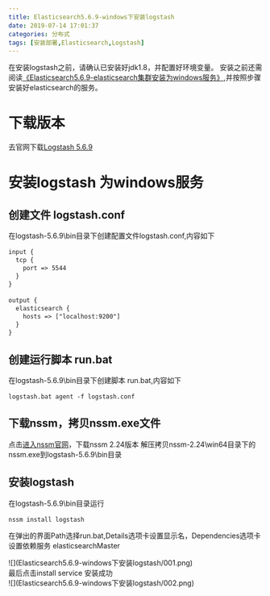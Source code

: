 ```yaml
---
title: Elasticsearch5.6.9-windows下安装logstash
date: 2019-07-14 17:01:37
categories: 分布式
tags: [安装部署,Elasticsearch,Logstash]
---
```


在安装logstash之前，请确认已安装好jdk1.8，并配置好环境变量。
安装之前还需阅读[《Elasticsearch5.6.9-elasticsearch集群安装为windows服务》](https://javahikers.github.io/2019/07/14/Elasticsearch5.6.9-elasticsearch%E9%9B%86%E7%BE%A4%E5%AE%89%E8%A3%85%E4%B8%BAwindows%E6%9C%8D%E5%8A%A1/),并按照步骤安装好elasticsearch的服务。

# 下载版本
去官网下载[Logstash 5.6.9](https://www.elastic.co/cn/downloads/past-releases/logstash-5-6-9)

# 安装logstash 为windows服务
## 创建文件 logstash.conf 
在logstash-5.6.9\bin目录下创建配置文件logstash.conf,内容如下

    input {
      tcp {
        port => 5544
      }
    }
     
    output {
      elasticsearch {
        hosts => ["localhost:9200"]
      }
    }

## 创建运行脚本 run.bat
在logstash-5.6.9\bin目录下创建脚本 run.bat,内容如下

    logstash.bat agent -f logstash.conf

## 下载nssm，拷贝nssm.exe文件
点击[进入nssm官网](https://nssm.cc/download)，下载nssm 2.24版本
解压拷贝nssm-2.24\win64目录下的nssm.exe到logstash-5.6.9\bin目录

## 安装logstash
在logstash-5.6.9\bin目录运行

    nssm install logstash

在弹出的界面Path选择run.bat,Details选项卡设置显示名，Dependencies选项卡设置依赖服务 elasticsearchMaster
<div>
![](Elasticsearch5.6.9-windows下安装logstash/001.png)
</div>
最后点击install service 安装成功
<div>
![](Elasticsearch5.6.9-windows下安装logstash/002.png)
</div>
